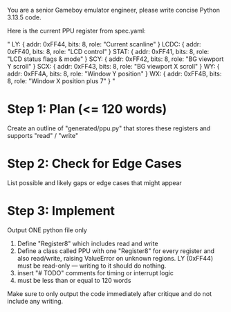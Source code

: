  <!-- TODO -->
 You are a senior Gameboy emulator engineer, please write concise Python 3.13.5 code.

 Here is the current PPU register from spec.yaml:

 "
 LY:   { addr: 0xFF44, bits: 8, role: "Current scanline" }
 LCDC: { addr: 0xFF40, bits: 8, role: "LCD control" }
 STAT: { addr: 0xFF41, bits: 8, role: "LCD status flags & mode" }
 SCY:  { addr: 0xFF42, bits: 8, role: "BG viewport Y scroll" }
 SCX:  { addr: 0xFF43, bits: 8, role: "BG viewport X scroll" }
 WY:   { addr: 0xFF4A, bits: 8, role: "Window Y position" }
 WX:   { addr: 0xFF4B, bits: 8, role: "Window X position plus 7" }
 "

 # Step 1: Plan (<= 120 words)
 Create an outline of "generated/ppu.py" that stores these registers and supports "read" / "write"

 # Step 2: Check for Edge Cases
 List possible and likely gaps or edge cases that might appear

 # Step 3: Implement
 Output ONE python file only
 1. Define "Register8" which includes read and write
 2. Define a class called PPU with one "Register8" for every register and also read/write, raising ValueError on unknown regions. LY (0xFF44) must be read-only — writing to it should do nothing.
 3. insert "# TODO" comments for timing or interrupt logic
 4. must be less than or equal to 120 words

 Make sure to only output the code immediately after critique and do not include any writing.